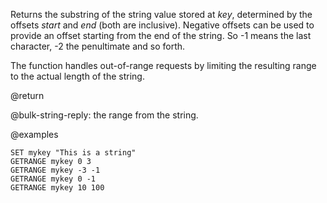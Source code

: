 Returns the substring of the string value stored at _key_, determined by the offsets _start_ and _end_ (both are inclusive).
Negative offsets can be used to provide an offset starting from the end of the string.
So -1 means the last character, -2 the penultimate and so forth.

The function handles out-of-range requests by limiting the resulting range to the actual length of the string.

@return

@bulk-string-reply: the range from the string.

@examples

```cli
SET mykey "This is a string"
GETRANGE mykey 0 3
GETRANGE mykey -3 -1
GETRANGE mykey 0 -1
GETRANGE mykey 10 100
```
